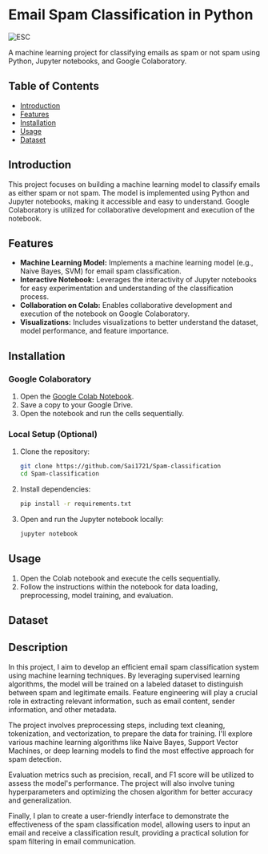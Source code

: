 # Email Spam Classification in Python

![ESC](https://github.com/Sai1721/Spam-classification/assets/144148303/ee56d900-b3c4-44cb-b463-b17aba1634fc)


A machine learning project for classifying emails as spam or not spam using Python, Jupyter notebooks, and Google Colaboratory.

## Table of Contents
- [Introduction](#introduction)
- [Features](#features)
- [Installation](#installation)
- [Usage](#usage)
- [Dataset](#dataset)

## Introduction

This project focuses on building a machine learning model to classify emails as either spam or not spam. The model is implemented using Python and Jupyter notebooks, making it accessible and easy to understand. Google Colaboratory is utilized for collaborative development and execution of the notebook.

## Features

- **Machine Learning Model:** Implements a machine learning model (e.g., Naive Bayes, SVM) for email spam classification.
- **Interactive Notebook:** Leverages the interactivity of Jupyter notebooks for easy experimentation and understanding of the classification process.
- **Collaboration on Colab:** Enables collaborative development and execution of the notebook on Google Colaboratory.
- **Visualizations:** Includes visualizations to better understand the dataset, model performance, and feature importance.

## Installation

### Google Colaboratory
1. Open the [Google Colab Notebook](link_to_your_colab_notebook.ipynb).
2. Save a copy to your Google Drive.
3. Open the notebook and run the cells sequentially.

### Local Setup (Optional)
1. Clone the repository:
   ```bash
   git clone https://github.com/Sai1721/Spam-classification
   cd Spam-classification
   ```

2. Install dependencies:
   ```bash
   pip install -r requirements.txt
   ```

3. Open and run the Jupyter notebook locally:
   ```bash
   jupyter notebook
   ```

## Usage

1. Open the Colab notebook and execute the cells sequentially.
2. Follow the instructions within the notebook for data loading, preprocessing, model training, and evaluation.

## Dataset



## Description
In this project, I aim to develop an efficient email spam classification system using machine learning techniques. By leveraging supervised learning algorithms, the model will be trained on a labeled dataset to distinguish between spam and legitimate emails. Feature engineering will play a crucial role in extracting relevant information, such as email content, sender information, and other metadata.

The project involves preprocessing steps, including text cleaning, tokenization, and vectorization, to prepare the data for training. I'll explore various machine learning algorithms like Naive Bayes, Support Vector Machines, or deep learning models to find the most effective approach for spam detection.

Evaluation metrics such as precision, recall, and F1 score will be utilized to assess the model's performance. The project will also involve tuning hyperparameters and optimizing the chosen algorithm for better accuracy and generalization.

Finally, I plan to create a user-friendly interface to demonstrate the effectiveness of the spam classification model, allowing users to input an email and receive a classification result, providing a practical solution for spam filtering in email communication.
